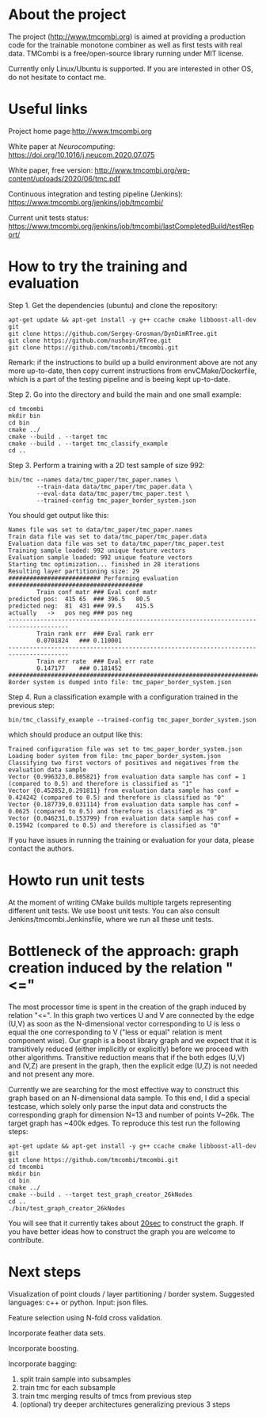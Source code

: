 # About the project
The project (http://www.tmcombi.org) is aimed at providing a production code for the trainable monotone combiner as well as first tests with real data. TMCombi is a free/open-source library running under MIT license.

Currently only Linux/Ubuntu is supported. If you are interested in other OS, do not hesitate to contact me.

# Useful links
Project home page:http://www.tmcombi.org

White paper at <cite>Neurocomputing</cite>: https://doi.org/10.1016/j.neucom.2020.07.075

White paper, free version: http://www.tmcombi.org/wp-content/uploads/2020/06/tmc.pdf

Continuous integration and testing pipeline (Jenkins): https://www.tmcombi.org/jenkins/job/tmcombi/

Current unit tests status: https://www.tmcombi.org/jenkins/job/tmcombi/lastCompletedBuild/testReport/

# How to try the training and evaluation
Step 1. Get the dependencies (ubuntu) and clone the repository:
```shell script
apt-get update && apt-get install -y g++ ccache cmake libboost-all-dev git
git clone https://github.com/Sergey-Grosman/DynDimRTree.git
git clone https://github.com/nushoin/RTree.git
git clone https://github.com/tmcombi/tmcombi.git
```
Remark: if the instructions to build up a build environment above are not any more up-to-date, then copy current instructions from envCMake/Dockerfile, which is a part of the testing pipeline and is beeing kept up-to-date.

Step 2. Go into the directory and build the main and one small example:
```shell script
cd tmcombi
mkdir bin
cd bin
cmake ../
cmake --build . --target tmc
cmake --build . --target tmc_classify_example
cd ..
```

Step 3. Perform a training with a 2D test sample of size 992:
```shell script
bin/tmc --names data/tmc_paper/tmc_paper.names \
        --train-data data/tmc_paper/tmc_paper.data \
        --eval-data data/tmc_paper/tmc_paper.test \
        --trained-config tmc_paper_border_system.json
```
You should get output like this:
```shell script
Names file was set to data/tmc_paper/tmc_paper.names
Train data file was set to data/tmc_paper/tmc_paper.data
Evaluation data file was set to data/tmc_paper/tmc_paper.test
Training sample loaded: 992 unique feature vectors
Evaluation sample loaded: 992 unique feature vectors
Starting tmc optimization... finished in 28 iterations
Resulting layer partitioning size: 29
########################## Performing evaluation ######################################
		Train conf matr	###	Eval conf matr
predicted pos:	415	65	###	396.5	80.5
predicted neg:	81	431	###	99.5	415.5
actually   ->	pos	neg	###	pos	neg
---------------------------------------------------------------------------------------
		Train rank err	###	Eval rank err
		0.0701824	###	0.110001
---------------------------------------------------------------------------------------
		Train err rate	###	Eval err rate
		0.147177	###	0.181452
#######################################################################################
Border system is dumped into file: tmc_paper_border_system.json
```

Step 4. Run a classification example with a configuration trained in the previous step:
 ```shell script
bin/tmc_classify_example --trained-config tmc_paper_border_system.json
```
which should produce an output like this:
 ```shell script
Trained configuration file was set to tmc_paper_border_system.json
Loading boder system from file: tmc_paper_border_system.json
Classifying two first vectors of positives and negatives from the evaluation data sample
Vector {0.996323,0.805821} from evaluation data sample has conf = 1 (compared to 0.5) and therefore is classified as "1"
Vector {0.452852,0.291811} from evaluation data sample has conf = 0.424242 (compared to 0.5) and therefore is classified as "0"
Vector {0.187739,0.031114} from evaluation data sample has conf = 0.0625 (compared to 0.5) and therefore is classified as "0"
Vector {0.046231,0.153799} from evaluation data sample has conf = 0.15942 (compared to 0.5) and therefore is classified as "0"
```
If you have issues in running the training or evaluation for your data, please contact the authors.

# Howto run unit tests
At the moment of writing CMake builds multiple targets representing different unit tests. We use boost unit tests. You can also consult Jenkins/tmcombi.Jenkinsfile, where we run all these unit tests.

# Bottleneck of the approach: graph creation induced by the relation "<="
The most processor time is spent in the creation of the graph induced by relation "<=". In this graph two vertices U and V are connected by the edge (U,V) as soon as the N-dimensional vector corresponding to U is less o equal the one corresponding to V ("less or equal" relation is ment component wise). Our graph is a boost library graph and we expect that it is transitively reduced (either implicitly or explicitly) before we proceed with other algorithms. Transitive reduction means that if the both edges (U,V) and (V,Z) are present in the graph, then the explicit edge (U,Z) is not needed and not present any more.

Currently we are searching for the most effective way to construct this graph based on an N-dimensional data sample. To this end, I did a special testcase, which solely only parse the input data and constructs the corresponding graph for dimension N=13 and number of points V~26k. The target graph has ~400k edges. To reproduce this test run the following steps:

```shell script
apt-get update && apt-get install -y g++ ccache cmake libboost-all-dev git
git clone https://github.com/tmcombi/tmcombi.git
cd tmcombi
mkdir bin
cd bin
cmake ../
cmake --build . --target test_graph_creator_26kNodes
cd ..
./bin/test_graph_creator_26kNodes
```
You will see that it currently takes about <a href="https://www.tmcombi.org/jenkins/job/tmcombi/lastCompletedBuild/testReport/test_graph_creator_26kNodes/_src_workspace_test_test_graph_creator_26kNodes/">20sec</a> to construct the graph. If you have better ideas how to construct the graph you are welcome to contribute.

# Next steps
Visualization of point clouds / layer partitioning / border system. Suggested languages: c++ or python. Input: json files.

Feature selection using N-fold cross validation.

Incorporate feather data sets.

Incorporate boosting.

Incorporate bagging:
1) split train sample into subsamples
2) train tmc for each subsample
3) train tmc merging results of tmcs from previous step
4) (optional) try deeper architectures generalizing previous 3 steps
